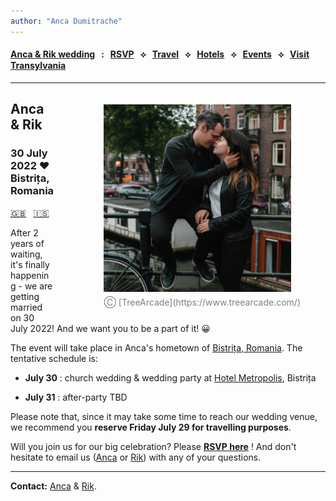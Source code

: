 ```yaml
---
author: "Anca Dumitrache"
---
```


<script src="https://use.fontawesome.com/4b6dfd67d9.js"></script>

#### [Anca & Rik wedding](./)  &nbsp; : &nbsp; [RSVP](https://forms.gle/uzLpqn1FvGNjH6sW7)  &nbsp; &#10209; &nbsp;   [Travel](travel.html)  &nbsp; &#10209; &nbsp;  [Hotels](hotels.html)  &nbsp; &#10209; &nbsp;  [Events](events.html)  &nbsp; &#10209; &nbsp;  [Visit Transylvania](trip.html)



***

<figure style="float: right; margin-left: 80px; margin-bottom: 20px; margin-top: 20px">
<img src="AncaRik.jpg" width="300" />
<figcaption style="text-align: center; margin-top: 5px; color: gray;">&#9400; [TreeArcade](https://www.treearcade.com/)</figcaption>
</figure>

## Anca & Rik

### 30 July 2022 ❤️ Bistrița, Romania

[🇬🇧](./) &nbsp; [🇮🇸](is/index.html)

After 2 years of waiting, it's finally happening - we are getting married on 30 July 2022! And we want you to be a part of it!  &#x1F600;


The event will take place in Anca's hometown of [Bistrița, Romania](https://en.wikipedia.org/wiki/Bistri%C8%9Ba). The tentative schedule is:

* **July 30** : church wedding & wedding party at [Hotel Metropolis](https://www.google.com/maps/place/Metropolis/@47.1272607,24.4966106,15z/data=!4m2!3m1!1s0x0:0x250b9cd755c23bf0?sa=X&ved=2ahUKEwjY_927vZnmAhUMUlAKHa9MDzgQ_BIwFHoECBoQCA), Bistrița

* **July 31** : after-party TBD


Please note that, since it may take some time to reach our wedding venue, we recommend you **reserve Friday July 29 for travelling purposes**.

Will you join us for our big celebration? Please **[RSVP here](https://forms.gle/uzLpqn1FvGNjH6sW7)** ! And don't hesitate to email us ([Anca](mailto:anca.dmtrch@gmail.com) or [Rik](mailto:rikkid6@gmail.com)) with any of your questions.

***

**Contact:** [Anca](mailto:anca.dmtrch@gmail.com) & [Rik](mailto:rikkid6@gmail.com).

